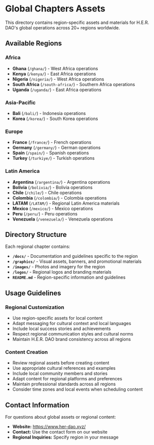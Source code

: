 # Global Chapters Assets

This directory contains region-specific assets and materials for H.E.R. DAO's global operations across 20+ regions worldwide.

## Available Regions

### Africa
- **Ghana** (`/ghana/`) - West Africa operations
- **Kenya** (`/kenya/`) - East Africa operations  
- **Nigeria** (`/nigeria/`) - West Africa operations
- **South Africa** (`/south-africa/`) - Southern Africa operations
- **Uganda** (`/uganda/`) - East Africa operations

### Asia-Pacific
- **Bali** (`/bali/`) - Indonesia operations
- **Korea** (`/korea/`) - South Korea operations

### Europe
- **France** (`/france/`) - French operations
- **Germany** (`/germany/`) - German operations
- **Spain** (`/spain/`) - Spanish operations
- **Turkey** (`/turkiye/`) - Turkish operations

### Latin America
- **Argentina** (`/argentina/`) - Argentina operations
- **Bolivia** (`/bolivia/`) - Bolivia operations
- **Chile** (`/chile/`) - Chile operations
- **Colombia** (`/colombia/`) - Colombia operations
- **LATAM** (`/LATAM/`) - Regional Latin America materials
- **Mexico** (`/mexico/`) - Mexico operations
- **Peru** (`/peru/`) - Peru operations
- **Venezuela** (`/venezuela/`) - Venezuela operations

## Directory Structure

Each regional chapter contains:
- **`/docs/`** - Documentation and guidelines specific to the region
- **`/graphics/`** - Visual assets, banners, and promotional materials
- **`/images/`** - Photos and imagery for the region
- **`/logos/`** - Regional logos and branding materials
- **`README.md`** - Region-specific information and guidelines

## Usage Guidelines

### Regional Customization
- Use region-specific assets for local content
- Adapt messaging for cultural context and local languages
- Include local success stories and achievements
- Respect regional communication styles and cultural norms
- Maintain H.E.R. DAO brand consistency across all regions

### Content Creation
- Review regional assets before creating content
- Use appropriate cultural references and examples
- Include local community members and stories
- Adapt content for regional platforms and preferences
- Maintain professional standards across all regions
- Consider time zones and local events when scheduling content

## Contact Information

For questions about global assets or regional content:
- **Website:** https://www.her-dao.xyz/
- **Contact:** Use the contact form on our website
- **Regional Inquiries:** Specify region in your message
